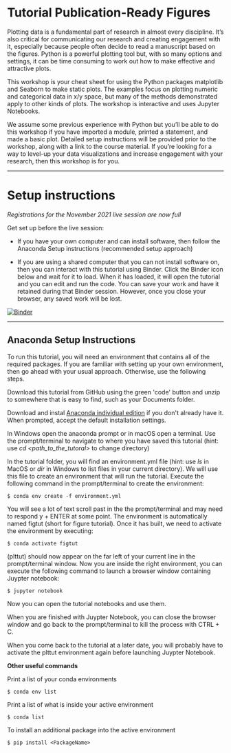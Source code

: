 # Tutorial Publication-Ready Figures

Plotting data is a fundamental part of research in almost every discipline. It’s also critical for communicating our research and creating engagement with it, especially because people often decide to read a manuscript based on the figures. Python is a powerful plotting tool but, with so many options and settings, it can be time consuming to work out how to make effective and attractive plots. 

This workshop is your cheat sheet for using the Python packages matplotlib and Seaborn to make static plots. The examples focus on plotting numeric and categorical data in x/y space, but many of the methods demonstrated apply to other kinds of plots. The workshop is interactive and uses Jupyter Notebooks. 

We assume some previous experience with Python but you’ll be able to do this workshop if you have imported a module, printed a statement, and made a basic plot. Detailed setup instructions will be provided prior to the workshop, along with a link to the course material. If you’re looking for a way to level-up your data visualizations and increase engagement with your research, then this workshop is for you.

***
# Setup instructions

*Registrations for the November 2021 live session are now full*

Get set up before the live session:

- If you have your own computer and can install software, then follow the Anaconda Setup instructions (recommended setup approach)

- If you are using a shared computer that you can not install software on, then you can interact with this tutorial using Binder. Click the Binder icon below and wait for it to load. When it has loaded, it will open the tutorial and you can edit and run the code. You can save your work and have it retained during that Binder session. However, once you close your browser, any saved work will be lost. 


[![Binder](https://mybinder.org/badge_logo.svg)](https://mybinder.org/v2/gh/ICWallis/tutorial-publication-ready-figures/main)
 

***
## Anaconda Setup Instructions
 
To run this tutorial, you will need an environment that contains all of the required packages. If you are familiar with setting up your own environment, then go ahead with your usual approach. Otherwise, use the following steps.

Download this tutorial from GitHub using the green 'code' button and unzip to somewhere that is easy to find, such as your Documents folder.
 
Download and instal [Anaconda individual edition](https://www.anaconda.com/products/individual) if you don't already have it. When prompted, accept the default installation settings.

In Windows open the anaconda prompt or in macOS open a terminal. Use the prompt/terminal to navigate to where you have saved this tutorial (hint: use _cd \<path_to_the_tutoral\>_ to change directory)
 
In the tutorial folder, you will find an environment.yml file (hint: use _ls_ in MacOS or _dir_ in Windows to list files in your current directory). We will use this file to create an environment that will run the tutorial. Execute the following command in the prompt/terminal to create the environment:
 
    $ conda env create -f environment.yml
 
You will see a lot of text scroll past in the the prompt/terminal and may need to respond y + ENTER at some point. The environment is automatically named figtut (short for figure tutorial). Once it has built, we need to activate the environment by executing:
 
    $ conda activate figtut
 
\(plttut\) should now appear on the far left of your current line in the prompt/terminal window. Now you are inside the right environment, you can execute the following command to launch a browser window containing Juypter notebook:
 
    $ jupyter notebook
 
Now you can open the tutorial notebooks and use them. 

When you are finished with Juypter Notebook, you can close the browser window and go back to the prompt/terminal to kill the process with CTRL + C.
 
When you come back to the tutorial at a later date, you will probably have to activate the plttut environment again before launching Juypter Notebook.
 
**Other useful commands**
 
Print a list of your conda environments
  
    $ conda env list
 
Print a list of what is inside your active environment
  
    $ conda list

To install an additional package into the active environment

    $ pip install <PackageName>